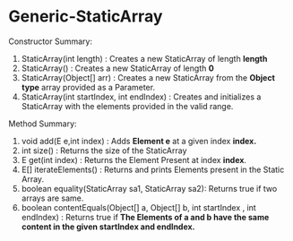 # Generic-StaticArray
Constructor Summary:
1. StaticArray(int length) : Creates a new StaticArray of length **length**
2. StaticArray() : Creates a new StaticArray of length **0**
3. StaticArray(Object[] arr) : Creates a new StaticArray from the **Object type** array provided as a Parameter.
4. StaticArray(int startIndex, int endIndex) : Creates and initializes a StaticArray with the elements provided in the valid range.

Method Summary:
1. void add(E e,int index) : Adds **Element e** at a given index **index.**
2. int size() : Returns the size of the StaticArray
3. E get(int index) : Returns the Element Present at index **index**.
4. E[] iterateElements() : Returns and prints Elements present in the Static Array.
5. boolean equality(StaticArray sa1, StaticArray sa2): Returns true if two arrays are same.
6. boolean contentEquals(Object[] a, Object[] b, int startIndex , int endIndex) : Returns true if **The Elements of **a and b** have the same content in the given startIndex and endIndex.**
